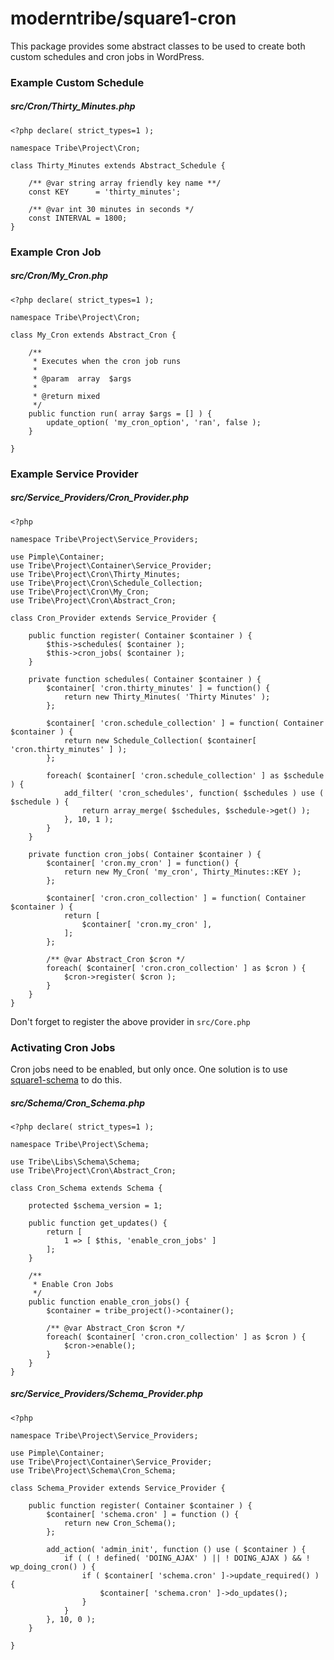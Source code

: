 # moderntribe/square1-cron

This package provides some abstract classes to be used to create both custom schedules and cron jobs in WordPress.

### Example Custom Schedule

##### src/Cron/Thirty_Minutes.php

```
<?php declare( strict_types=1 );

namespace Tribe\Project\Cron;

class Thirty_Minutes extends Abstract_Schedule {

    /** @var string array friendly key name **/
    const KEY      = 'thirty_minutes';

    /** @var int 30 minutes in seconds */
    const INTERVAL = 1800; 
}

```
### Example Cron Job

##### src/Cron/My_Cron.php

```
<?php declare( strict_types=1 );

namespace Tribe\Project\Cron;

class My_Cron extends Abstract_Cron {

	/**
	 * Executes when the cron job runs
	 *
	 * @param  array  $args
	 *
	 * @return mixed
	 */    
    public function run( array $args = [] ) {
        update_option( 'my_cron_option', 'ran', false );
    }

}

```

### Example Service Provider

##### src/Service_Providers/Cron_Provider.php

```
<?php

namespace Tribe\Project\Service_Providers;

use Pimple\Container;
use Tribe\Project\Container\Service_Provider;
use Tribe\Project\Cron\Thirty_Minutes;
use Tribe\Project\Cron\Schedule_Collection;
use Tribe\Project\Cron\My_Cron;
use Tribe\Project\Cron\Abstract_Cron;

class Cron_Provider extends Service_Provider {   

    public function register( Container $container ) {
        $this->schedules( $container );
        $this->cron_jobs( $container );
    }
    
    private function schedules( Container $container ) {
        $container[ 'cron.thirty_minutes' ] = function() {
            return new Thirty_Minutes( 'Thirty Minutes' );
        };

        $container[ 'cron.schedule_collection' ] = function( Container $container ) {
            return new Schedule_Collection( $container[ 'cron.thirty_minutes' ] );
        };

        foreach( $container[ 'cron.schedule_collection' ] as $schedule ) {
            add_filter( 'cron_schedules', function( $schedules ) use ( $schedule ) {
                return array_merge( $schedules, $schedule->get() );
            }, 10, 1 );
        }
    }

    private function cron_jobs( Container $container ) {
        $container[ 'cron.my_cron' ] = function() {
            return new My_Cron( 'my_cron', Thirty_Minutes::KEY );
        };

        $container[ 'cron.cron_collection' ] = function( Container $container ) {
            return [
                $container[ 'cron.my_cron' ],
            ];
        };
        
        /** @var Abstract_Cron $cron */
        foreach( $container[ 'cron.cron_collection' ] as $cron ) {
            $cron->register( $cron );
        }
    }
}
```

Don't forget to register the above provider in `src/Core.php`  

### Activating Cron Jobs

Cron jobs need to be enabled, but only once. One solution is to use [square1-schema](https://github.com/moderntribe/square1-schema)
to do this.

##### src/Schema/Cron_Schema.php

```
<?php declare( strict_types=1 );

namespace Tribe\Project\Schema;

use Tribe\Libs\Schema\Schema;
use Tribe\Project\Cron\Abstract_Cron;

class Cron_Schema extends Schema {

	protected $schema_version = 1;

	public function get_updates() {
		return [
			1 => [ $this, 'enable_cron_jobs' ]
		];
	}

	/**
	 * Enable Cron Jobs
	 */
	public function enable_cron_jobs() {
		$container = tribe_project()->container();

		/** @var Abstract_Cron $cron */
        foreach( $container[ 'cron.cron_collection' ] as $cron ) {
            $cron->enable();        
        }
	}
}
```

##### src/Service_Providers/Schema_Provider.php

```
<?php

namespace Tribe\Project\Service_Providers;

use Pimple\Container;
use Tribe\Project\Container\Service_Provider;
use Tribe\Project\Schema\Cron_Schema;

class Schema_Provider extends Service_Provider {

    public function register( Container $container ) {
        $container[ 'schema.cron' ] = function () {
            return new Cron_Schema();
        };

        add_action( 'admin_init', function () use ( $container ) {
            if ( ( ! defined( 'DOING_AJAX' ) || ! DOING_AJAX ) && ! wp_doing_cron() ) {
                if ( $container[ 'schema.cron' ]->update_required() ) {
                    $container[ 'schema.cron' ]->do_updates();
                }
            }
        }, 10, 0 );
    }

}
```